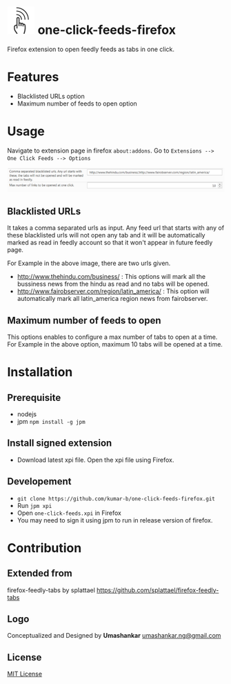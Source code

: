 # ![One click feeds icon](data/images/One-click-feeds-64X64.png)  one-click-feeds-firefox
Firefox extension to open feedly feeds as tabs in one click.

# Features
  * Blacklisted URLs option
  * Maximum number of feeds to open option
# Usage
Navigate to extension page in firefox `about:addons`. Go to `Extensions --> One Click Feeds --> Options`

![One click feeds options](data/images/Options.png)

## Blacklisted URLs
It takes a comma separated urls as input. Any feed url that starts with any of these blacklisted urls will not open any tab and it will be automatically marked as read in feedly account so that it won't appear in future feedly page.

For Example in the above image, there are two urls given.
  * http://www.thehindu.com/business/
  : This options will mark all the bussiness news from the hindu as read and no tabs will be opened.
  * http://www.fairobserver.com/region/latin_america/
  : This option will automatically mark all latin_america region news from fairobserver.

## Maximum number of feeds to open
This options enables to configure a max number of tabs to open at a time. For Example in the above option, maximum 10 tabs will be opened at a time.


# Installation
## Prerequisite
* nodejs
* jpm `npm install -g jpm`

## Install signed extension
* Download latest xpi file. Open the xpi file using Firefox.

## Developement
  * `git clone https://github.com/kumar-b/one-click-feeds-firefox.git`
  * Run `jpm xpi`
  * Open `one-click-feeds.xpi` in Firefox
  * You may need to sign it using jpm to run in release version of firefox.

# Contribution

## Extended from
firefox-feedly-tabs by splattael
https://github.com/splattael/firefox-feedly-tabs

## Logo
Conceptualized and Designed by **Umashankar**
[umashankar.ng@gmail.com](mailto:umashankar.ng@gmail.com)

## License

[MIT License](LICENSE.txt)